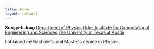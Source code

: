 ```yaml
---
title: Home
layout: default
---
```


**Sungyeb Jung**
[Department of Physics](https://physics.utexas.edu/)
[Oden Insititute for Computational Engineering and Sciences](https://oden.utexas.edu)
[The University of Texas at Austin](https://utexas.edu)

I obtained my Bacholer's and Master's degree in Physics
